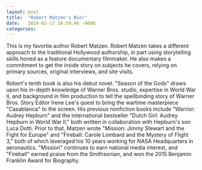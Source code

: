 ```yaml
---
layout: post
title:  "Robert Matzen's Bio!"
date:   2024-02-17 18:59:46 -0600
categories: 
---
```

This is my favortie author Robert Matzen. 
Robert Matzen takes a different approach to the traditional Hollywood authorship, in part using storytelling skills honed as a feature documentary filmmaker. 
He also makes a commitment to get the inside story on subjects he covers, relying on primary sources, original interviews, and site visits.

Robert's tenth book is also his debut novel. "Season of the Gods" draws upon his in-depth knowledge of Warner Bros. studio, expertise in World War II, and background in film production to tell the spellbinding story of Warner Bros. 
Story Editor Irene Lee's quest to bring the wartime masterpiece "Casablanca" to the screen. His previous nonfiction books include "Warrior: Audrey Hepburn" and the international bestseller "Dutch Girl: Audrey Hepburn in World War II," both written in collaboration with Hepburn's son Luca Dotti.
 Prior to that, Matzen wrote "Mission: Jimmy Stewart and the Fight for Europe" and "Fireball: Carole Lombard and the Mystery of Flight 3," both of which leveraged his 10 years working for NASA Headquarters in aeronautics. "Mission" continues to earn national media interest, and "Fireball" earned praise from the Smithsonian, and won the 2015 Benjamin Franklin Award for Biography.
